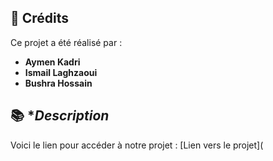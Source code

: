 ## 👥 **Crédits**

Ce projet a été réalisé par :

- **Aymen Kadri**
- **Ismail Laghzaoui**
- **Bushra Hossain**

## 📚 \*_Description_

Voici le lien pour accéder à notre projet : [Lien vers le projet](
